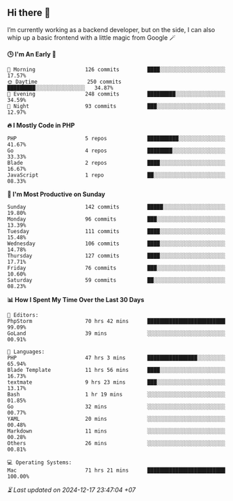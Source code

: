 ## Hi there 👋
I’m currently working as a backend developer, but on the side, I can also whip up a basic frontend with a little magic from Google 🪄

<!--START_SECTION:readme-stats-->
**🕒 I'm An Early 🐤**

```text
🌅 Morning                126 commits         ████░░░░░░░░░░░░░░░░░░░░░   17.57%
🌞 Daytime                250 commits         █████████░░░░░░░░░░░░░░░░   34.87%
🌆 Evening                248 commits         █████████░░░░░░░░░░░░░░░░   34.59%
🌙 Night                  93 commits          ███░░░░░░░░░░░░░░░░░░░░░░   12.97%
```

**🔥 I Mostly Code in PHP**

```text
PHP                      5 repos             ██████████░░░░░░░░░░░░░░░   41.67%
Go                       4 repos             ████████░░░░░░░░░░░░░░░░░   33.33%
Blade                    2 repos             ████░░░░░░░░░░░░░░░░░░░░░   16.67%
JavaScript               1 repo              ██░░░░░░░░░░░░░░░░░░░░░░░   08.33%
```

**📅 I'm Most Productive on Sunday**

```text
Sunday                   142 commits         █████░░░░░░░░░░░░░░░░░░░░   19.80%
Monday                   96 commits          ███░░░░░░░░░░░░░░░░░░░░░░   13.39%
Tuesday                  111 commits         ████░░░░░░░░░░░░░░░░░░░░░   15.48%
Wednesday                106 commits         ████░░░░░░░░░░░░░░░░░░░░░   14.78%
Thursday                 127 commits         ████░░░░░░░░░░░░░░░░░░░░░   17.71%
Friday                   76 commits          ███░░░░░░░░░░░░░░░░░░░░░░   10.60%
Saturday                 59 commits          ██░░░░░░░░░░░░░░░░░░░░░░░   08.23%
```

**📊 How I Spent My Time Over the Last 30 Days**

```text
📝 Editors:
PhpStorm                 70 hrs 42 mins      █████████████████████████   99.09%
GoLand                   39 mins             ░░░░░░░░░░░░░░░░░░░░░░░░░   00.91%

💬 Languages:
PHP                      47 hrs 3 mins       ████████████████░░░░░░░░░   65.94%
Blade Template           11 hrs 56 mins      ████░░░░░░░░░░░░░░░░░░░░░   16.73%
textmate                 9 hrs 23 mins       ███░░░░░░░░░░░░░░░░░░░░░░   13.17%
Bash                     1 hr 19 mins        ░░░░░░░░░░░░░░░░░░░░░░░░░   01.85%
Go                       32 mins             ░░░░░░░░░░░░░░░░░░░░░░░░░   00.77%
YAML                     20 mins             ░░░░░░░░░░░░░░░░░░░░░░░░░   00.48%
Markdown                 11 mins             ░░░░░░░░░░░░░░░░░░░░░░░░░   00.28%
Others                   26 mins             ░░░░░░░░░░░░░░░░░░░░░░░░░   00.81%

💻 Operating Systems:
Mac                      71 hrs 21 mins      █████████████████████████   100.00%
```



*⏳ Last updated on 2024-12-17 23:47:04 +07*
<!--END_SECTION:readme-stats-->
